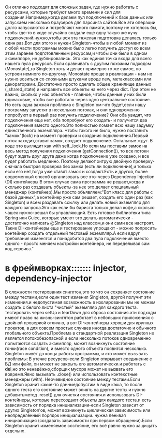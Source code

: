 Он отлично подходит для сложных задач, где нужно работать с ресурсами, которые требуют много времени и сил для создания.Например,когда делаем пул подключений к базе данных или запускаем несколько браузеров для парсинга сайтов.Все эти операции долго запускаются и потребляют много памяти,поэтому не хотелось бы, чтобы где-то в коде случайно создали еще одну такую же кучу подключений.нужно,чтобы вся эта тяжелая подготовка делалась только один раз.Вот для этого и нужен Singleton-чтобы в любой момент из любой части программы можно было легко получить доступ ко всем этим заранее подготовленным ресурсам,и чтобы они были в одном экземпляре, не дублировались. Это как единая точка входа для всего нашего пула ресурсов.
Если сравнивать с другим похожим подходом (Monostate),то Singleton хоть и делает примерно то же самое, но устроен немного по-другому. Monostate проще в реализации - нам не нужно возиться со сложными штуками вроде new, метаклассами или декораторами. Достаточно просто сделать общее хранилище данных (_shared_state) и направить все объекты на него через dict. При этом не важно, сколько у нас объектов - главное, чтобы данные у них были одинаковые, чтобы все работало через одно центральное состояние.
Но есть одна важная проблема с Singleton'ом-что будет,если нашу программу запустят в нескольких потоках, и они одновременно попробуют в первый раз получить подключение? Они оба увидят, что подключения еще нет, оба попробуют его создать- и получится два подключения вместо одного.Это полностью ломает всю нашу задумку единственного экземпляра. Чтобы такого не было, нужно поставить "замок"(lock) на момент проверки и создания подключения.Первый поток заходит,ставит замок, создает подключение. Остальные ждут. В коде это выглядит как with self._lock.Но если мы поставим замок на весь метод получения подключения (getConnection()), то все потоки будут ждать друг друга даже когда подключение уже создано, и все будет работать медленно. Поэтому делают хитрую двойную проверку-сначала быстрая проверка без замка (есть ли подключение),и только если его нет,тогда уже ставят замок и создают.Есть и другой, более современный способ организовать все это-через Dependency Injection (DI) контейнеры.В этом случае сама программа не решает,когда и сколько раз создавать объекты-за нее это делает специальный менеджер (контейнер).Мы просто объявляем:"Вот класс для работы с базой данных",а контейнер уже сам решает, создать его один раз (как Singleton) и всем раздавать ссылку или делать новый экземпляр для каждого запроса.Это как если бы бариста только делал кофе,а сколько чашек нужно-решал бы управляющий. Есть готовые библиотеки типа Spring или Guice, которые умеют это делать автоматически - достаточно написать @Singleton над классом,и они сами все настроят. Такие DI-контейнеры еще и тестирование упрощают - можно попросить контейнер создать отдельный тестовый экземпляр.А если вдруг требования изменятся и понадобится два пула подключений вместо одного - просто меняем настройки контейнера, не переделывая сам код сервиса."

в фреймворках::::::: injector, dependency-injector
==========================================================

В сложности тестирования синглтон,это то что он сохраняет состояние между тестами,если один тест изменил Singleton, другой получит эти изменения.и недопустимая возможность в изолировании мы не можем создать с белого листа "чистый" экземпляр для каждого теста.
тестировать через setUp и tearDown для сброса состояния.эти подходы имеют право на жизнь-синглтон работает в небольших приложениях с двойной проверкой отлично, а вот DI-контейнеры хороши для крупных проектов, а для совсем простых случаев иногда достаточно и обычного глобального объекта.Проблема в стандартной реализация Singleton не является потокобезопасной и если несколько потоков одновременно попытаются создать экземпляр, может возникнуть состояние гонки(race condition), и вместо одного объекта появится несколько.
Singleton живёт до конца работы программы, и это может вызывать проблемы:
В утечке ресурсов-если Singleton открывает соединение с БД или файл, он может не закрыть его автоматически.и работать с __del__,но это ненадёжно,сборщик мусора может не вызвать его вовремя.Явно вызывать .close() или использовать контекстные менеджеры (with).
Неочевидное состояние между тестами.Если Singleton хранит какие-то данныедопустим в виде кэша, то после одного теста его состояние может влиять на другие тесты.и нужно добавитьметод .reset() для очистки состояния.и использовать DI-контейнеры, которые пересоздают объекты для каждого теста.и есть зависимость от порядка инициализации-если Singleton зависит от других Singleton’ов, может возникнуть циклическая зависимость или неопределённый порядок инициализации.
нужна ленивая инициализация (создавать зависимости при первом обращении).Если Singleton хранит изменяемое состояние, его всё равно нужно защищать отдельно.